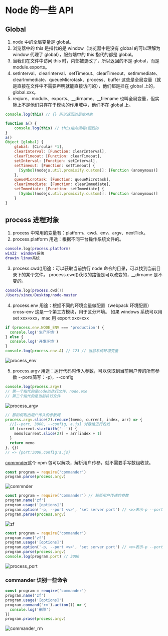 # Node 的一些 API

## Global

1. node 中的全局变量是 global。
2. 浏览器中的 this 是指代的是 window（浏览器中是没有 global 的可以理解为 window 代理了 global），服务端中的 this 指代的都是 global。
3. 当我们在文件中访问 this 时，内部被更改了，所以返回的不是 global，而是 module.exports。
4. setInterval、clearInterval、setTimeout、clearTimeout、setImmediate、clearImmediate、queueMicrotask、process、buffer 这些是全局变量（就是直接在文件中不需要声明就能直接访问的），他们都是挂在 global 上的，global.xxx。
5. reqiure、module、exports、\_\_dirname、\_\_filename 也叫全局变量，但实际上不是他们只存在于模块的作用域中，他们不在 global 上。

```js
console.log(this) // {} 所以返回的是空对象
```

```js
function a() {
    console.log(this) // this指向调用a函数的
}
a()
Object [global] {
    global: [Circular *1],
    clearInterval: [Function: clearInterval],
    clearTimeout: [Function: clearTimeout],
    setInterval: [Function: setInterval],
    setTimeout: [Function: setTimeout] {
      [Symbol(nodejs.util.promisify.custom)]: [Function (anonymous)]
    },
    queueMicrotask: [Function: queueMicrotask],
    clearImmediate: [Function: clearImmediate],
    setImmediate: [Function: setImmediate] {
      [Symbol(nodejs.util.promisify.custom)]: [Function (anonymous)]
    }
}
```

## process 进程对象

1. process 中常用的变量有：platform、cwd、env、argv、nextTick。
2. process.platform 用途：根据不同平台操作系统文件的。

```lua
console.log(process.platform)
win32  windows系统
drawin linux系统
```

3. process.cwd()用途：可以获取当前执行 node 命令的目录，可以找到当前目录下的某个文件。
   process.cwd()获取的路径是可以改变的，\_\_dirname 是不变的。

```lua
console.log(process.cwd())
/Users/xinxu/Desktop/node-master
```

4. process.env 用途：根据不同的环境变量做配置（webpack 环境配置）
   cross-env 这是一个第三方模块，用于区分环境。
   如果 windows 系统可以用 set xxx=xxx，mac 用 export xxx=xxx

```js
if (process.env.NODE_ENV === 'production') {
  console.log('生产环境')
} else {
  console.log('开发环境')
}
console.log(process.env.A) // 123 // 当前系统环境变量
```

![process_env](image/process_env.png)

5. process.argv 用途：运行代码时传入参数，可以获取到当前用户传的所有参数 --port(简写：-p)，--config

```js
console.log(process.argv)
// 第一个指代的是node的执行文件，node.exe
// 第二个指代的是当前执行文件
```

![process_argv](image/process_argv.png)

```js
// 那如何取出用户传入的参数呢
process.argv.slice(2).reduce((memo, current, index, arr) => {
  //[--port, 3000, --config, a.js] 对数组进行收敛
  if (current.startWith('--')) {
    memo[current.slice(2)] = arr[index + 1]
  }
  return memo
}, {})
// => {port:3000,config:a.js}
```

[commnder](https://www.npmjs.com/package/commander)这个 npm 包可以解决，解析用户传参，就不需要手写数组收敛。

```js
const program = require('commander')
program.parse(process.argv)
```

![commnder](image/commnder.png)

```js
const program = require('commander') // 解析用户传递的参数
program.name('zf')
program.usage('[options]')
program.option('-p, --port <v>', 'set server port') // <v>表示-p --port 后面有参数
program.parse(process.argv)
```

![zf](image/zf.png)

```js
const program = require('commander')
program.name('zf')
program.usage('[options]')
program.option('-p, --port <v>', 'set server port') // <v>表示-p --port 后面有参数
program.parse(process.argv)
console.log(program.port) // 3000
```

![process_port](image/process_port.png)

### commander 识别一些命令

```js
const program = reuqire('commander')
program.name('zf')
program.usage('[options]')
program.command('rm').action(() => {
  console.log('删除')
})
program.prase(process.argv)
```

![commander_rm](image/commander_rm.png)
